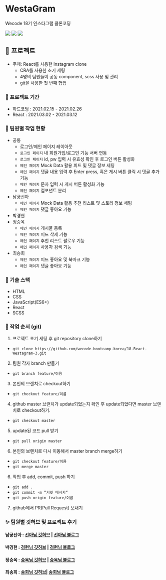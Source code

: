 # WestaGram

Wecode 18기 인스타그램 클론코딩

![](https://user-images.githubusercontent.com/46774456/110879954-3453d200-8321-11eb-8a44-7363d3f94ebf.gif)
![](https://user-images.githubusercontent.com/46774456/110881781-4125f500-8324-11eb-98c3-efb993329c84.gif)
![](https://user-images.githubusercontent.com/46774456/110881796-484d0300-8324-11eb-95c2-aad9e2b74db2.gif)

## 🎯 프로젝트
- 주제: React를 사용한 Instagram clone
  - CRA를 사용한 초기 세팅
  - 4명의 팀원들이 공동 component, scss 사용 및 관리
  - git을 사용한 첫 번째 협업

### 📅 프로젝트 기간

- 하드코딩 : 2021.02.15 - 2021.02.26
- React : 2021.03.02 - 2021.03.12


### 🎨 팀원별 작업 현황

- 공통
  - 로그인/메인 페이지 레이아웃
  - `로그인 페이지` 내 회원가입/로그인 기능 서버 연동
  - `로그인 페이지` id, pw 입력 시 유효성 확인 후 로그인 버튼 활성화
  - `메인 페이지` Mock Data 활용 피드 및 댓글 정보 세팅
  - `메인 페이지` 댓글 내용 입력 후 Enter press, 혹은 게시 버튼 클릭 시 댓글 추가 기능
  - `메인 페이지` 문자 입력 시 게시 버튼 활성화 기능
  - `메인 페이지` 컴포넌트 분리
- 남궁선아
  - `메인 페이지` Mock Data 활용 추천 리스트 및 스토리 정보 세팅
  - `메인 페이지` 댓글 좋아요 기능
- 박경현
- 정승옥
  - `메인 페이지` 게시물 등록
  - `메인 페이지` 피드 삭제 기능
  - `메인 페이지` 추천 리스트 팔로우 기능
  - `메인 페이지` 사용자 검색 기능
- 최송희
  - `메인 페이지` 피드 좋아요 및 북마크 기능
  - `메인 페이지` 댓글 좋아요 기능

###  🔧 기술 스택

- HTML
- CSS
- JavaScript(ES6+)
- React
- SCSS


### 🎢 작업 순서 (git)
1. 프로젝트 초기 세팅 후 git repository clone하기
- `git clone https://github.com/wecode-bootcamp-korea/18-React-Westagram-3.git`

2. 팀원 각자 branch 만들기
- `git branch feature/이름`

3. 본인의 브랜치로 checkout하기
- `git checkout feature/이름`

4. github master 브랜치가 update되었는지 확인 후 update되었다면 master 브랜치로 checkout하기.
- `git checkout master`

5. update된 코드 pull 받기
- `git pull origin master`

6. 본인의 브랜치로 다시 이동해서 master branch merge하기
- `git checkout feature/이름`
- `git merge master`

6. 작업 후 add, commit, push 하기
- `git add .`
- `git commit -m “커밋 메시지“`
- `git push origin feature/이름`

7. github에서 PR(Pull Request) 보내기


### ✨ 팀원별 깃허브 및 프로젝트 후기

#### 남궁선아 : [선아님 깃허브](https://github.com/sunaaank) | [선아님 블로그](https://velog.io/@sunaaank/React-instagram) 
#### 박경현 : [경현님 깃허브](https://github.com/pikatropika) | [경현님 블로그](https://velog.io/@pika/Login-Main-%ED%8E%98%EC%9D%B4%EC%A7%80-%EB%A6%AC%EB%B7%B0)
#### 정승옥 : [승옥님 깃허브](https://github.com/Jeong-seungok) | [승옥님 블로그](ttps://velog.io/@vsnm25/%EC%9C%84%EC%8A%A4%ED%83%80%EA%B7%B8%EB%9E%A8-%ED%81%B4%EB%A1%A0-%ED%94%84%EB%A1%9C%EC%A0%9D%ED%8A%B8)
#### 최송희 : [송희님 깃허브](https://github.com/iamsonghee)| [송희님 블로그](https://velog.io/@realsong/westagramreview)
